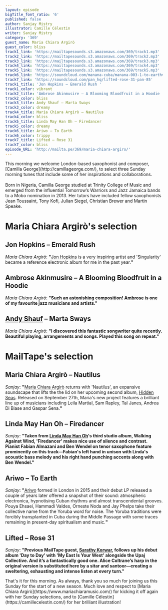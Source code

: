 ```yaml
---
layout: episode
bigTitle_font_ratio: '6'
published: false
author: Sanjay Mistry
illustrator: Camille Célestin
writer: Sanjay Mistry
category: '369'
guest_name: Maria Chiara Argirò
guest_color: bliss
track1_link: 'https://mailtapesounds.s3.amazonaws.com/369/track1.mp3'
track2_link: 'https://mailtapesounds.s3.amazonaws.com/369/track2.mp3'
track3_link: 'https://mailtapesounds.s3.amazonaws.com/369/track3.mp3'
track4_link: 'https://mailtapesounds.s3.amazonaws.com/369/track4.mp3'
track5_link: 'https://mailtapesounds.s3.amazonaws.com/369/track5.mp3'
track6_link: 'https://soundcloud.com/manana-cuba/manana-003-1-to-earthv4-carvery-mastered'
track7_link: 'https://soundcloud.com/pan_hq/lifted-rose-31-pan-85'
track1_title: 'Jon Hopkins – Emerald Rush '
track1_color: vibrant
track2_title: 'Ambrose Akinmusire – A Blooming Bloodfruit in a Hoodie  '
track2_color: bliss
track3_title: Andy Shauf – Marta Sways
track3_color: dreamy
track4_title: Maria Chiara Argirò – Nautilus
track4_color: bliss
track5_title: Linda May Han Oh – Firedancer
track5_color: dreamy
track6_title: Ariwo – To Earth
track6_color: trippy
track7_title: Lifted – Rose 31
track7_color: bliss
episode_URL: 'http://mailta.pe/369/maria-chiara-argiro/'
---
```

<p id="introduction"> This morning we welcome London-based saxophonist and composer, [Camilla George](http://camillageorge.com/), to select three Sunday morning tunes that include some of her inspirations and collaborations.
<br><br>
Born in Nigeria, Camilla George studied at Trinity College of Music and emerged from the influential Tomorrow’s Warriors and Jazz Jamaica bands to a Mobo nomination in 2013. Her tutors have included fellow saxophonists Jean Toussaint, Tony Kofi, Julian Siegel, Christian Brewer and Martin Speake.
</p>

# Maria Chiara Argirò's selection

## Jon Hopkins – Emerald Rush
_Maria Chiara Argirò_: **"**[Jon Hopkins](http://jonhopkins.co.uk/) is a very inspiring artist and 'Singularity' became a reference electronic album for me in the past year.**"**

## Ambrose Akinmusire – A Blooming Bloodfruit in a Hoodie
_Maria Chiara Argirò_: **"**Such an astonishing composition! [Ambrose](https://www.ambroseakinmusire.com/) is one of my favourite jazz musicians and artists.**"**

## [Andy Shauf](http://www.andyshauf.com/) – Marta Sways
_Maria Chiara Argirò_: **"**I discovered this fantastic songwriter quite recently. Beautiful playing, arrangements and songs. Played this song on repeat.**"**


# MailTape's selection

## Maria Chiara Argirò – Nautilus
_Sanjay_: **"**[Maria Chiara Argirò](https://www.mariachiaramusic.com/) returns with 'Nautilus', an expansive soundscape that lifts the the lid on her upcoming second album, [Hidden Seas](https://mariachiaramusic.bandcamp.com/album/hidden-seas). Released on September 27th, Maria's new project features a brilliant line up of musicians including Leila Martial, Sam Rapley, Tal Janes, Andrea Di Biase and Gaspar Sena.**"**

## Linda May Han Oh – Firedancer
  _Sanjay_: **"**Taken from [Linda May Han Oh](https://lindamayhanoh.com/)'s third studio album, Walking Against Wind, 'Firedancer' makes nice use of silence and contrast. Pianist Fabian Almazani and Ben Wendel on tenor saxophone feature prominently on this track—Fabian's left hand in unison with Linda's acoustic bass melody and his right hand punching accents along with Ben Wendel.**"**

## Ariwo – To Earth
_Sanjay_: **"**[Ariwo](http://www.ariwomusic.com/) formed in London in 2015 and their debut LP released a couple of years later offered a snapshot of their sound: atmospheric electronica, hypnotising Cuban rhythms and almost transcendental grooves. Pouya Ehsaei, Hammadi Valdes, Orneste Noda and Jay Phelps take their collective name from the Yoruba word for noise. The Yoruba traditions were forcibly transplanted in Cuba during the Middle Passage with some traces remaining in present-day spiritualism and music.**"**

## Lifted – Rose 31
_Sanjay_: **"**Previous MailTape guest, [Sarathy Korwar](https://www.mailta.pe/249/sarathy-korwar/), follows up his debut album 'Day to Day' with 'My East Is Your West' alongside the Upaj Collective. And it’s a fantastically good one. Alice Coltrane’s harp in the original version is substituted here by a sitar and santoor—creating a sweltering, exhausting and intense listen at every turn.**"**


<p id="outroduction"> That's it for this morning. As always, thank you so much for joining us this Sunday for the start of a new season. Much love and respect to [Maria Chiara Argirò](https://www.mariachiaramusic.com/) for kicking it off again with her Sunday selections, and to [Camille Célestin](https://camillecelestin.com/) for her brilliant illustration!</p>
